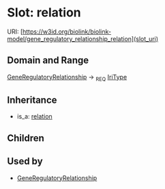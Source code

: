 # Slot: relation




URI: [https://w3id.org/biolink/biolink-model/gene_regulatory_relationship_relation](slot_uri)
## Domain and Range

[GeneRegulatoryRelationship](GeneRegulatoryRelationship.md) ->  <sub>REQ</sub> [IriType](IriType.md)
## Inheritance

 *  is_a: [relation](relation.md)
## Children

## Used by

 * [GeneRegulatoryRelationship](GeneRegulatoryRelationship.md)
